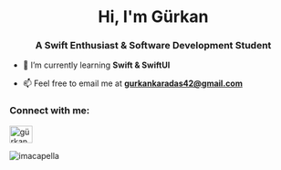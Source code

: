 <h1 align="center">Hi, I'm Gürkan</h1>
<h3 align="center">A Swift Enthusiast & Software Development Student</h3>

- 🌱 I’m currently learning **Swift & SwiftUI**

- 📫 Feel free to email me at **gurkankaradas42@gmail.com**

<h3 align="left">Connect with me:</h3>
<p align="left">
<a href="https://linkedin.com/in/gürkan karadaş" target="blank"><img align="center" src="https://raw.githubusercontent.com/rahuldkjain/github-profile-readme-generator/master/src/images/icons/Social/linked-in-alt.svg" alt="gürkan karadaş" height="30" width="40" /></a>
</p>

<p><img align="center" src="https://github-readme-streak-stats.herokuapp.com/?user=imacapella&" alt="imacapella" /></p>
